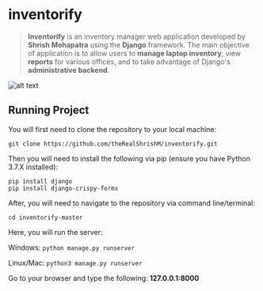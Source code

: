 # inventorify
> **Inventorify** is an inventory manager web application developed by **Shrish Mohapatra** using the **Django** framework. The main objective of application is to allow users to **manage laptop inventory**, view **reports** for various offices, and to take advantage of Django's **administrative backend**.

![alt text](https://github.com/theRealShrishM/inventorify/blob/master/img/inventorify_view_laptops.PNG "View Laptops")

## Running Project
You will first need to clone the repository to your local machine:
```
git clone https://github.com/theRealShrishM/inventorify.git
```

Then you will need to install the following via pip (ensure you have Python 3.7.X installed):
```
pip install django
pip install django-crispy-forms
```

After, you will need to navigate to the repository via command line/terminal:
```
cd inventorify-master
```

Here, you will run the server:

Windows: `python manage.py runserver`

Linux/Mac: `python3 manage.py runserver`

Go to your browser and type the following: **127.0.0.1:8000**
